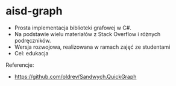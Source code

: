 # aisd-graph

* Prosta implementacja biblioteki grafowej w C#.
* Na podstawie wielu materiałów z Stack Overflow i różnych podręczników.
* Wersja rozwojowa, realizowana w ramach zajęć ze studentami
* Cel: edukacja

Referencje:

* <https://github.com/oldrev/Sandwych.QuickGraph>
